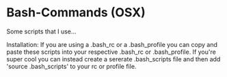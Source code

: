 # Bash-Commands (OSX)
Some scripts that I use...

Installation:
If you are using a .bash_rc or a .bash_profile you can copy and paste these scripts into your respective .bash_rc or .bash_profile. If you're super cool you can instead create a sererate .bash_scripts file and then add 'source .bash_scripts' to your rc or profile file.
